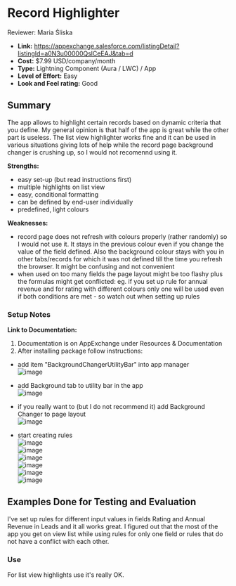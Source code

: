 # Record Highlighter

Reviewer: Maria Śliska

* **Link:** https://appexchange.salesforce.com/listingDetail?listingId=a0N3u00000QslCeEAJ&tab=d
* **Cost:** $7.99 USD/company/month
* **Type:** Lightning Component (Aura / LWC) / App
* **Level of Effort:** Easy
* **Look and Feel rating:** Good

## Summary

The app allows to highlight certain records based on dynamic criteria that you define. My general opinion is that half of the app is great while the other part is useless. The list view highlighter works fine and it can be used in various situations giving lots of help while the record page background changer is crushing up, so I would not recomennd using it. 

**Strengths:**
- easy set-up (but read instructions first)
- multiple highlights on list view
- easy, conditional formatting
- can be defined by end-user individually
- predefined, light colours

**Weaknesses:**
- record page does not refresh with colours properly (rather randomly) so I would not use it. It stays in the previous colour even if you change the value of the field defined. Also the background colour stays with you in other tabs/records for which it was not defined till the time you refresh the browser. It might be confusing and not convenient 
- when used on too many fields the page layout might be too flashy plus the formulas might get conflicted: eg. if you set up rule for annual revenue and for rating with different colours only one will be used even if both conditions are met - so watch out when setting up rules  


### Setup Notes

**Link to Documentation:**  

1. Documentation is on AppExchange under Resources & Documentation  
2. After installing package follow instructions:  

- add item "BackgroundChangerUtilityBar" into app manager  
![image](https://user-images.githubusercontent.com/122496928/228957913-fb479896-9ca7-4ccb-8e25-a7bf4345a4cc.png)  

- add Background tab to utility bar in the app  
![image](https://user-images.githubusercontent.com/122496928/228958963-a88aa1b6-f479-49db-90ec-bf7ba7bae73f.png)  

- if you really want to (but I do not recommend it) add Background Changer to page layout  
![image](https://user-images.githubusercontent.com/122496928/228958610-695c8799-2fd4-43f6-8386-24c627fe417a.png)

- start creating rules  
![image](https://user-images.githubusercontent.com/122496928/228959346-a882b8dc-6e6d-4526-911f-4cf6cb8864c3.png)  
![image](https://user-images.githubusercontent.com/122496928/228959450-09467a2a-0b40-45df-aa80-eba90ec7f797.png)  
![image](https://user-images.githubusercontent.com/122496928/228959535-29e326b8-4175-4a36-9c16-52418df10d88.png)  
![image](https://user-images.githubusercontent.com/122496928/228959592-6b3e0f3c-c73e-4575-9d43-611f9b4dbaa7.png)  
![image](https://user-images.githubusercontent.com/122496928/228959976-296723e9-a4c1-4f79-a35f-ab85b281caa3.png)  
![image](https://user-images.githubusercontent.com/122496928/228960420-31f8be4b-9e21-4c25-8a6d-49c223ce59b4.png)


## Examples Done for Testing and Evaluation
I've set up rules for different input values in fields Rating and Annual Revenue in Leads and it all works great. I figured out that the most of the app you get on view list while using rules for only one field or rules that do not have a conflict with each other.

### Use
For list view highlights use it's really OK.
